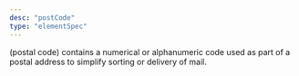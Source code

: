 ```yaml
---
desc: "postCode"
type: "elementSpec"
---
```


(postal code) contains a numerical or alphanumeric code used as part of a postal address
to simplify sorting or delivery of mail.